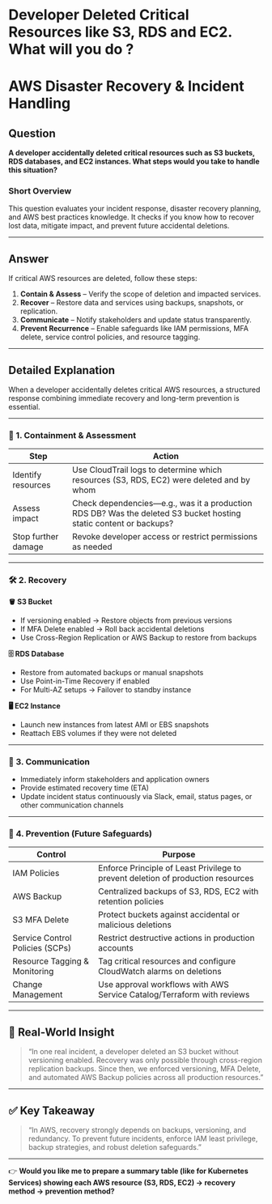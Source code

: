 # Developer Deleted Critical Resources like S3, RDS and EC2. What will you do ?

# AWS Disaster Recovery & Incident Handling

## Question

**A developer accidentally deleted critical resources such as S3 buckets, RDS databases, and EC2 instances. What steps would you take to handle this situation?**

### Short Overview

This question evaluates your incident response, disaster recovery planning, and AWS best practices knowledge. It checks if you know how to recover lost data, mitigate impact, and prevent future accidental deletions.

---

## Answer

If critical AWS resources are deleted, follow these steps:

1. **Contain & Assess** – Verify the scope of deletion and impacted services.
2. **Recover** – Restore data and services using backups, snapshots, or replication.
3. **Communicate** – Notify stakeholders and update status transparently.
4. **Prevent Recurrence** – Enable safeguards like IAM permissions, MFA delete, service control policies, and resource tagging.

---

## Detailed Explanation

When a developer accidentally deletes critical AWS resources, a structured response combining immediate recovery and long-term prevention is essential.

---

### 🔎 1. Containment & Assessment

| Step             | Action                                                                                   |
|------------------|------------------------------------------------------------------------------------------|
| Identify resources| Use CloudTrail logs to determine which resources (S3, RDS, EC2) were deleted and by whom |
| Assess impact    | Check dependencies—e.g., was it a production RDS DB? Was the deleted S3 bucket hosting static content or backups? |
| Stop further damage | Revoke developer access or restrict permissions as needed                              |

---

### 🛠️ 2. Recovery

**🪣 S3 Bucket**
- If versioning enabled → Restore objects from previous versions
- If MFA Delete enabled → Roll back accidental deletions
- Use Cross-Region Replication or AWS Backup to restore from backups

**🗄️ RDS Database**
- Restore from automated backups or manual snapshots
- Use Point-in-Time Recovery if enabled
- For Multi-AZ setups → Failover to standby instance

**🖥️ EC2 Instance**
- Launch new instances from latest AMI or EBS snapshots
- Reattach EBS volumes if they were not deleted

---

### 📢 3. Communication

- Immediately inform stakeholders and application owners
- Provide estimated recovery time (ETA)
- Update incident status continuously via Slack, email, status pages, or other communication channels

---

### 🔐 4. Prevention (Future Safeguards)

| Control                    | Purpose                                                            |
|----------------------------|-------------------------------------------------------------------|
| IAM Policies               | Enforce Principle of Least Privilege to prevent deletion of production resources |
| AWS Backup                 | Centralized backups of S3, RDS, EC2 with retention policies       |
| S3 MFA Delete              | Protect buckets against accidental or malicious deletions         |
| Service Control Policies (SCPs) | Restrict destructive actions in production accounts          |
| Resource Tagging & Monitoring | Tag critical resources and configure CloudWatch alarms on deletions |
| Change Management          | Use approval workflows with AWS Service Catalog/Terraform with reviews|

---

## 🧠 Real-World Insight

> “In one real incident, a developer deleted an S3 bucket without versioning enabled. Recovery was only possible through cross-region replication backups. Since then, we enforced versioning, MFA Delete, and automated AWS Backup policies across all production resources.”

---

## ✅ Key Takeaway

> “In AWS, recovery strongly depends on backups, versioning, and redundancy. To prevent future incidents, enforce IAM least privilege, backup strategies, and robust deletion safeguards.”

---

👉 **Would you like me to prepare a summary table (like for Kubernetes Services) showing each AWS resource (S3, RDS, EC2) → recovery method → prevention method?**
